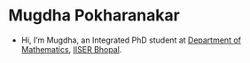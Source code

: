 # Mugdha Pokharanakar
- Hi, I’m Mugdha, an Integrated PhD student at [Department of Mathematics](https://maths.iiserb.ac.in/), [IISER Bhopal](https://www.iiserb.ac.in/).


<!---
mmpokharanakar/mmpokharanakar is a ✨ special ✨ repository because its `README.md` (this file) appears on your GitHub profile.
You can click the Preview link to take a look at your changes.
--->
